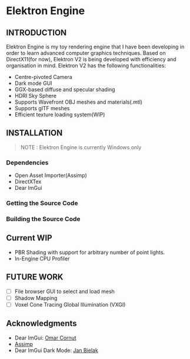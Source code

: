 # Elektron Engine

## INTRODUCTION
Elektron Engine is my toy rendering engine that I have been developing in order to learn advanced computer graphics techniques. Based on DirectX11(for now), Elektron V2 is being developed with efficiency and organisation in mind. Elektron V2 has the following functionalities:
- Centre-pivoted Camera
- Dark mode GUI
- GGX-based diffuse and specular shading
- HDRI Sky Sphere
- Supports Wavefront OBJ meshes and materials(.mtl)
- Supports glTF meshes
- Efficient texture loading system(WIP)

## INSTALLATION
> NOTE : Elektron Engine is currently Windows only
### Dependencies
- Open Asset Importer(Assimp)
- DirectXTex
- Dear ImGui

### Getting the Source Code
### Building the Source Code

## Current WIP
- PBR Shading with support for arbitrary number of point lights.
- In-Engine CPU Profiler

## FUTURE WORK
- [ ] File browser GUI to select and load mesh
- [ ] Shadow Mapping
- [ ] Voxel Cone Tracing Global Illumination (VXGI)

## Acknowledgments
- Dear ImGui: [Omar Cornut](https://github.com/ocornut)
- [Assimp](https://github.com/assimp/assimp)
- Dear ImGui Dark Mode: [Jan Bielak](https://github.com/ocornut/imgui/issues/707#issuecomment-917151020)